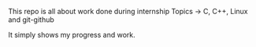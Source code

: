 This repo is all about work done during internship
Topics -> C, C++, Linux and git-github

It simply shows my progress and work.